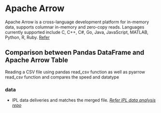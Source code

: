 # Apache Arrow

Apache Arrow is a cross-language development platform for in-memory data, supports columnar in-memory and zero-copy reads. Languages currently supported include C, C++, C#, Go, Java, JavaScript, MATLAB, Python, R, Ruby. [Refer](https://arrow.apache.org/)

## Comparison between Pandas DataFrame and Apache Arrow Table

Reading a CSV file using pandas read\_csv function as well as pyarrow read_csv function and compares the speed and datatype

### data

- IPL data deliveries and matches the merged file. *[Refer IPL data analysis repo](https://github.com/nagaraj-datascientist/ipl_data_analysis)*


